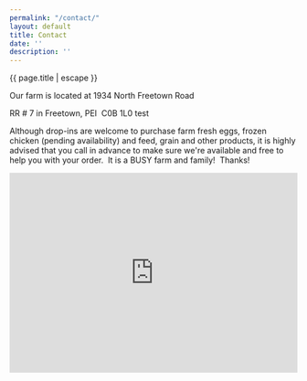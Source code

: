 ```yaml
---
permalink: "/contact/"
layout: default
title: Contact
date: ''
description: ''
---
```

{{ page.title | escape }}

<div class="map-frame">Our farm is located at 1934 North Freetown Road</div>

RR # 7 in Freetown, PEI  C0B 1L0 test

Although drop-ins are welcome to purchase farm fresh eggs, frozen chicken (pending availability) and feed, grain and other products, it is highly advised that you call in advance to make sure we're available and free to help you with your order.  It is a BUSY farm and family!  Thanks!

<iframe width="100%" height="350" frameborder="0" scrolling="no" marginheight="0" src="https://maps.google.com/maps?q=1934 N Freetown Rd, Freetown, PE, Canada, &t=&z=10&ie=UTF8&iwloc=&output=embed" marginwidth="0"></iframe>